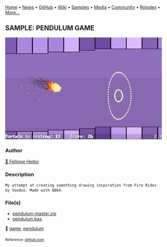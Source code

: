 [Home](https://qb64.com) • [News](../../news.md) • [GitHub](../../github.md) • [Wiki](../../wiki.md) • [Samples](../../samples.md) • [Media](../../media.md) • [Community](../../community.md) • [Rolodex](../../rolodex.md) • [More...](../../more.md)

## SAMPLE: PENDULUM GAME

![gameplay.png](img/gameplay.png)

### Author

[🐝 Fellippe Heitor](../fellippe-heitor.md) 

### Description

```text
My attempt at creating something drawing inspiration from Fire Rides by Voodoo. Made with QB64.
```

### File(s)

* [pendulum-master.zip](src/pendulum-master.zip)
* [pendulum.bas](src/pendulum.bas)

🔗 [game](../game.md), [pendulum](../pendulum.md)


<sub>Reference: [github.com](https://github.com/FellippeHeitor/Pendulum) </sub>
